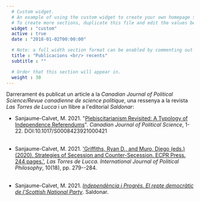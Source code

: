 ```yaml
---
  # Custom widget.
  # An example of using the custom widget to create your own homepage section.
  # To create more sections, duplicate this file and edit the values below as desired.
  widget : "custom"
  active : true
  date : "2018-01-02T00:00:00"

  # Note: a full width section format can be enabled by commenting out the `title` and `subtitle` with a `#`.
  title : "Publicacions <br/> recents"
  subtitle : ""

  # Order that this section will appear in.
  weight : 30
---
```


Darrerament és publicat un article a la *Canadian Journal of Political Science/Revue canadienne de science politique*, una ressenya a la revista *Las Torres de Lucca* i un llibre a l'editorial *Saldonar*: 


* Sanjaume-Calvet, M. 2021. "[Plebiscitarianism Revisited: A Typology of Independence Referendums](https://www.google.com/url?q=https%3A%2F%2Fwww.cambridge.org%2Fcore%2Fjournals%2Fcanadian-journal-of-political-science-revue-canadienne-de-science-politique%2Farticle%2Fplebiscitarianism-revisited-a-typology-of-independence-referendums%2F685CF6CC6ADF1D6AF10D07C808960449&sa=D&sntz=1&usg=AFQjCNGrOs5iOmWDTpwflHznnXNpcFHYsg)". *Canadian Journal of Political Science*, 1-22. DOI:10.1017/S0008423921000421<br/><br/> 

* Sanjaume-Calvet, M. 2021.  ['Griffiths, Ryan D., and Muro, Diego (eds.) (2020). Strategies of Secession and Counter-Secession. ECPR Press. 244 pages.'](http://www.google.com/url?q=http%3A%2F%2Fwww.lastorresdelucca.org%2Findex.php%2Fojs%2Farticle%2Fview%2F478&sa=D&sntz=1&usg=AFQjCNHjcrR321a5aTiRwb6QPFNDK0IxEA), *Las Torres de Lucca. International Journal of Political Philosophy*, 10(18), pp. 279--284.<br/><br/>

* Sanjaume-Calvet, M. 2021. [*Independència i Progrés. El repte democràtic de l'Scottish National Party*](https://www.google.com/url?q=https%3A%2F%2Fwww.saldonar.com%2Fllibre%2Findependencia-i-progres&sa=D&sntz=1&usg=AFQjCNH0ct8Ra1EOwJefmP8wSeeyKgcBZw). Saldonar.
